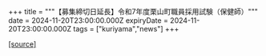 +++
title = """【募集締切日延長】令和7年度栗山町職員採用試験（保健師）"""
date = 2024-11-20T23:00:00.000Z
expiryDate = 2024-11-20T23:00:00.000Z
tags = ["kuriyama","news"]
+++


[[source]](https://www.town.kuriyama.hokkaido.jp/site/saiyou/29140.html)
